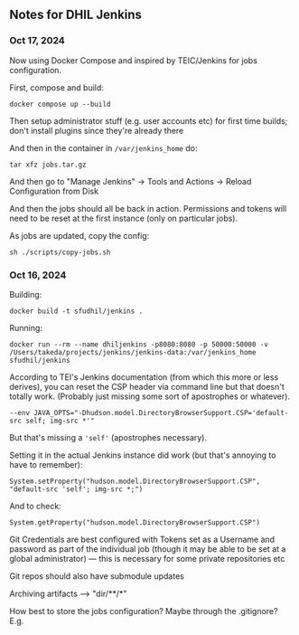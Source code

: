 ## Notes for DHIL Jenkins

### Oct 17, 2024

Now using Docker Compose and inspired by TEIC/Jenkins for jobs configuration.

First, compose and build:

```
docker compose up --build 
```

Then setup administrator stuff (e.g. user accounts etc) for first time builds; don't install plugins since they're already there

And then in the container in `/var/jenkins_home` do:

```
tar xfz jobs.tar.gz 
```

And then go to "Manage Jenkins" -> Tools and Actions -> Reload Configuration from Disk

And then the jobs should all be back in action. Permissions and tokens will need to be reset at the first instance (only on particular jobs).

As jobs are updated, copy the config:

```
sh ./scripts/copy-jobs.sh
```


### Oct 16, 2024

Building:

```
docker build -t sfudhil/jenkins .
```

Running:

```
docker run --rm --name dhiljenkins -p8080:8080 -p 50000:50000 -v /Users/takeda/projects/jenkins/jenkins-data:/var/jenkins_home sfudhil/jenkins
```

According to TEI's Jenkins documentation (from which this more or less derives), you can reset the CSP header via command line but that doesn't totally work. (Probably just missing some sort of apostrophes or whatever).

```
--env JAVA_OPTS="-Dhudson.model.DirectoryBrowserSupport.CSP='default-src self; img-src *'"
```

But that's missing a `'self'` (apostrophes necessary). 

Setting it in the actual Jenkins instance did work (but that's annoying to have to remember):

```
System.setProperty("hudson.model.DirectoryBrowserSupport.CSP", "default-src 'self'; img-src *;")

```

And to check:

```
System.getProperty("hudson.model.DirectoryBrowserSupport.CSP")
```

Git Credentials are best configured with Tokens set as a Username and password as part of the individual job (though it may be able to be set at a global administrator) — this is necessary for some private repositories etc

Git repos should also have submodule updates

Archiving artifacts --> "dir/**/*" 

How best to store the jobs configuration? Maybe through the .gitignore? E.g.




